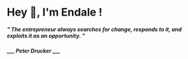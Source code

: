 <h1 title="head"> Hey 👋, I'm Endale !</h1>

**<h5><i>" The entrepreneur always searches for change, responds to it, and exploits it as an opportunity. "</i></h5>**

*<b>___ Peter Drucker ___</b>*
